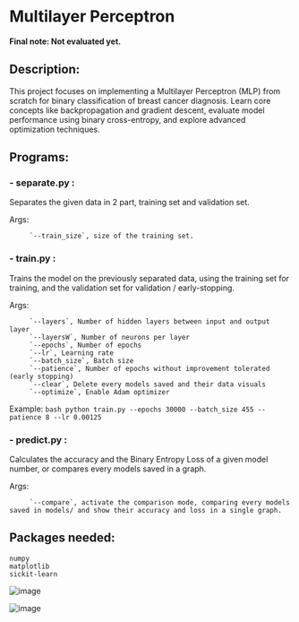 # Multilayer Perceptron

**Final note: Not evaluated yet.**


## Description:
   This project focuses on implementing a Multilayer Perceptron (MLP) from scratch for binary classification of breast cancer diagnosis.
   Learn core concepts like backpropagation and gradient descent, evaluate model performance using binary cross-entropy, and explore advanced optimization techniques.


## Programs:
### - separate.py :
   Separates the given data in 2 part, training set and validation set.
        
   Args: 
   
         `--train_size`, size of the training set.

### - train.py :
   Trains the model on the previously separated data, using the training set for training, and the validation set for validation / early-stopping.

   Args: 
   
         `--layers`, Number of hidden layers between input and output layer
         `--layersW`, Number of neurons per layer
         `--epochs`, Number of epochs
         `--lr`, Learning rate
         `--batch_size`, Batch size
         `--patience`, Number of epochs without improvement tolerated (early stopping)
         `--clear`, Delete every models saved and their data visuals
         `--optimize`, Enable Adam optimizer
        
   Example: 
    ```bash
        python train.py --epochs 30000 --batch_size 455 --patience 8 --lr 0.00125 
    ```

### - predict.py :
   Calculates the accuracy and the Binary Entropy Loss of a given model number, or compares every models saved in a graph.
    
   Args:
   
         `--compare`, activate the comparison mode, comparing every models saved in models/ and show their accuracy and loss in a single graph.
    

## Packages needed:
    numpy
    matplotlib
    sickit-learn


![image](https://github.com/user-attachments/assets/a413d016-557f-4962-914e-76308567e116)


![image](https://github.com/user-attachments/assets/7cdd47b4-9baf-43f9-98ac-4dbcb0c5d145)


